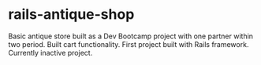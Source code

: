 # rails-antique-shop
Basic antique store built as a Dev Bootcamp project with one partner within two period. Built cart functionality. First project built with Rails framework. Currently inactive project.
